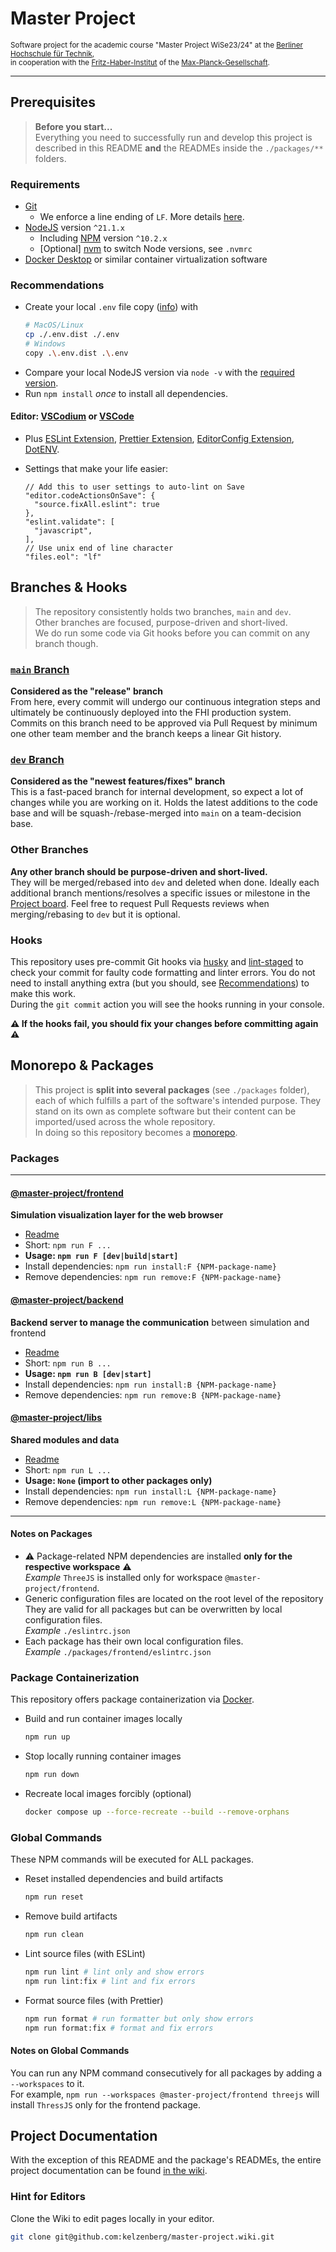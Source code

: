# Master Project

<small>Software project for the academic course "Master Project WiSe23/24" at the [Berliner Hochschule für Technik](https://bht-berlin.de/en),  
in cooperation with the [Fritz-Haber-Institut](https://www.fhi.mpg.de/en) of the [Max-Planck-Gesellschaft](https://www.mpg.de/en).</small>

---

## Prerequisites

> **Before you start...**  
> Everything you need to successfully run and develop this project is described in this README **and** the READMEs inside the `./packages/**` folders.

### Requirements

- [Git](https://git-scm.com/)
  - We enforce a line ending of `LF`.
    More details [here](https://www.aleksandrhovhannisyan.com/blog/crlf-vs-lf-normalizing-line-endings-in-git/).
- [NodeJS](https://nodejs.org/en) version `^21.1.x`
  - Including [NPM](https://www.npmjs.com/package/npm) version `^10.2.x`
  - [Optional] [nvm](https://github.com/nvm-sh/nvm) to switch Node versions, see `.nvmrc`
- [Docker Desktop](https://docs.docker.com/desktop/) or similar container virtualization software

### Recommendations

- Create your local `.env` file copy ([info](https://nodejs.org/docs/latest-v21.x/api/cli.html#--env-fileconfig)) with
  ```sh
  # MacOS/Linux
  cp ./.env.dist ./.env
  # Windows
  copy .\.env.dist .\.env
  ```
- Compare your local NodeJS version via `node -v` with the [required version](#requirements).
- Run `npm install` _once_ to install all dependencies.

#### Editor: [VSCodium](https://vscodium.com/) or [VSCode](https://code.visualstudio.com/)

- Plus [ESLint Extension](https://open-vsx.org/vscode/item?itemName=dbaeumer.vscode-eslint/), [Prettier Extension](https://open-vsx.org/vscode/item?itemName=esbenp.prettier-vscode), [EditorConfig Extension](https://open-vsx.org/vscode/item?itemName=EditorConfig.EditorConfig), [DotENV](https://open-vsx.org/vscode/item?itemName=mikestead.dotenv).
- Settings that make your life easier:

  ```jsonc
  // Add this to user settings to auto-lint on Save
  "editor.codeActionsOnSave": {
    "source.fixAll.eslint": true
  },
  "eslint.validate": [
    "javascript",
  ],
  // Use unix end of line character
  "files.eol": "lf"
  ```

## Branches & Hooks

> The repository consistently holds two branches, `main` and `dev`.  
> Other branches are focused, purpose-driven and short-lived.  
> We do run some code via Git hooks before you can commit on any branch though.

### [`main` Branch](https://github.com/kelzenberg/master-project/tree/main)

**Considered as the "release" branch**  
From here, every commit will undergo our continuous integration steps and ultimately be continuously deployed into the FHI production system. Commits on this branch need to be approved via Pull Request by minimum one other team member and the branch keeps a linear Git history.

### [`dev` Branch](https://github.com/kelzenberg/master-project/tree/dev)

**Considered as the "newest features/fixes" branch**  
This is a fast-paced branch for internal development, so expect a lot of changes while you are working on it. Holds the latest additions to the code base and will be squash-/rebase-merged into `main` on a team-decision base.

### Other Branches

**Any other branch should be purpose-driven and short-lived.**  
They will be merged/rebased into `dev` and deleted when done. Ideally each additional branch mentions/resolves a specific issues or milestone in the [Project board](https://github.com/users/kelzenberg/projects/2/views/1). Feel free to request Pull Requests reviews when merging/rebasing to `dev` but it is optional.

### Hooks

This repository uses pre-commit Git hooks via [husky](https://www.npmjs.com/package/husky) and [lint-staged](https://www.npmjs.com/package/lint-staged) to check your commit for faulty code formatting and linter errors. You do not need to install anything extra (but you should, see [Recommendations](#recommendations)) to make this work.  
During the `git commit` action you will see the hooks running in your console.

**⚠️ If the hooks fail, you should fix your changes before committing again ⚠️**

## Monorepo & Packages

> This project is **split into several packages** (see `./packages` folder), each of which fulfills a part of the software's intended purpose. They stand on its own as complete software but their content can be imported/used across the whole repository.  
> In doing so this repository becomes a [monorepo](https://monorepo.tools).

### Packages

---

#### [@master-project/frontend](https://github.com/kelzenberg/master-project/tree/main/packages/frontend)

**Simulation visualization layer for the web browser**

- [Readme](https://github.com/kelzenberg/master-project/tree/main/packages/frontend/README.md)
- Short: `npm run F ...`
- **Usage: `npm run F [dev|build|start]`**
- Install dependencies: `npm run install:F {NPM-package-name}`
- Remove dependencies: `npm run remove:F {NPM-package-name}`

#### [@master-project/backend](https://github.com/kelzenberg/master-project/tree/main/packages/backend)

**Backend server to manage the communication** between simulation and frontend

- [Readme](https://github.com/kelzenberg/master-project/tree/main/packages/backend/README.md)
- Short: `npm run B ...`
- **Usage: `npm run B [dev|start]`**
- Install dependencies: `npm run install:B {NPM-package-name}`
- Remove dependencies: `npm run remove:B {NPM-package-name}`

#### [@master-project/libs](https://github.com/kelzenberg/master-project/tree/main/packages/libs)

**Shared modules and data**

- [Readme](https://github.com/kelzenberg/master-project/tree/main/packages/libs/README.md)
- Short: `npm run L ...`
- **Usage: `None` (import to other packages only)**
- Install dependencies: `npm run install:L {NPM-package-name}`
- Remove dependencies: `npm run remove:L {NPM-package-name}`

---

#### Notes on Packages

- ⚠️ Package-related NPM dependencies are installed **only for the respective workspace** ⚠️  
  _Example_ `ThreeJS` is installed only for workspace `@master-project/frontend`.
- Generic configuration files are located on the root level of the repository  
  They are valid for all packages but can be overwritten by local configuration files.  
  _Example_ `./eslintrc.json`
- Each package has their own local configuration files.  
  _Example_ `./packages/frontend/eslintrc.json`

### Package Containerization

This repository offers package containerization via [Docker](https://docs.docker.com).

- Build and run container images locally

  ```sh
  npm run up
  ```

- Stop locally running container images

  ```sh
  npm run down
  ```

- Recreate local images forcibly (optional)

  ```sh
  docker compose up --force-recreate --build --remove-orphans
  ```

### Global Commands

These NPM commands will be executed for ALL packages.

- Reset installed dependencies and build artifacts

  ```sh
  npm run reset
  ```

- Remove build artifacts

  ```sh
  npm run clean
  ```

- Lint source files (with ESLint)

  ```sh
  npm run lint # lint only and show errors
  npm run lint:fix # lint and fix errors
  ```

- Format source files (with Prettier)
  ```sh
  npm run format # run formatter but only show errors
  npm run format:fix # format and fix errors
  ```

#### Notes on Global Commands

You can run any NPM command consecutively for all packages by adding a `--workspaces` to it.  
For example, `npm run --workspaces @master-project/frontend threejs` will install `ThressJS` only for the frontend package.

## Project Documentation

With the exception of this README and the package's READMEs, the entire project documentation can be found [in the wiki](https://github.com/kelzenberg/master-project/wiki).

### Hint for Editors

Clone the Wiki to edit pages locally in your editor.

```sh
git clone git@github.com:kelzenberg/master-project.wiki.git
```
